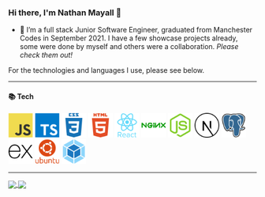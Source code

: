 ### Hi there, I'm Nathan Mayall 👋

- 🔭 I’m a full stack Junior Software Engineer, graduated from Manchester Codes in September 2021.
I have a few showcase projects already, some were done by myself and others were a collaboration. *Please check them out!* 

For the technologies and languages I use, please see below.

---

#### 📚 Tech

<img src="https://github.com/devicons/devicon/blob/master/icons/javascript/javascript-original.svg" alt="JS Logo" height="50" width="50" /> <img src="https://github.com/devicons/devicon/blob/master/icons/typescript/typescript-original.svg" alt="TS Logo" height="50" width="50" /> 
<img src="https://github.com/devicons/devicon/blob/master/icons/css3/css3-plain-wordmark.svg" alt="CSS Logo" height="50" width="50" /> 
<img src="https://github.com/devicons/devicon/blob/master/icons/html5/html5-plain-wordmark.svg" alt="HTML Logo" height="50" width="50" /> 
<img src="https://github.com/devicons/devicon/blob/master/icons/react/react-original-wordmark.svg" alt="React Logo" height="50" width="50" /> 
<img src="https://github.com/devicons/devicon/blob/master/icons/nginx/nginx-original.svg" alt="nGinx Logo" height="50" width="50" /> 
<img src="https://github.com/devicons/devicon/blob/master/icons/nodejs/nodejs-original.svg" alt="NodeJS Logo" height="50" width="50" /> 
<img src="https://github.com/devicons/devicon/blob/master/icons/nextjs/nextjs-line.svg" alt="NextJS Logo" height="50" width="50" /> 
<img src="https://github.com/devicons/devicon/blob/master/icons/postgresql/postgresql-original.svg" alt="Postgres Logo" height="50" width="50" /> 
<img src="https://github.com/devicons/devicon/blob/master/icons/express/express-original.svg" alt="Express Logo" height="50" width="50" />
<img src="https://github.com/devicons/devicon/blob/master/icons/ubuntu/ubuntu-plain-wordmark.svg" alt="Ubuntu Logo" height="50" width="50" />
<img src="https://github.com/devicons/devicon/blob/master/icons/webpack/webpack-original.svg" alt="WebPack Logo" height="50" width="50" />

---

<a href="https://nathanmayall.com"> 
<img align="center" src="https://github-readme-stats.vercel.app/api?username=nathanmayall&show_icons=true&theme=tokyonight&hide=stars&count_private=true" />
</a>
<a href="https://nathanmayall.com"> 
  <img align="center" src="https://github-readme-stats.vercel.app/api/top-langs/?username=nathanmayall&layout=compact&theme=tokyonight" />
</a>
